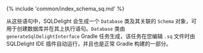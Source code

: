 {% include 'common/index_schema_sq.md' %}

从这些语句中，SQLDelight 会生成一个 `Database` 类及其关联的 `Schema` 对象，可用于创建数据库并在其上执行语句。`Database` 类由 `generateSqlDelightInterface` Gradle 任务生成，该任务在您编辑 `.sq` 文件时由 SQLDelight IDE 插件自动运行，并且也是正常 Gradle 构建的一部分。